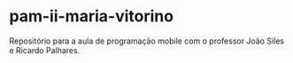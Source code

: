 # pam-ii-maria-vitorino
Repositório para a aula de programação mobile com o professor João Siles e Ricardo Palhares.
